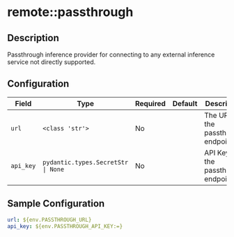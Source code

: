 # remote::passthrough

## Description

Passthrough inference provider for connecting to any external inference service not directly supported.

## Configuration

| Field | Type | Required | Default | Description |
|-------|------|----------|---------|-------------|
| `url` | `<class 'str'>` | No |  | The URL for the passthrough endpoint |
| `api_key` | `pydantic.types.SecretStr \| None` | No |  | API Key for the passthrouth endpoint |

## Sample Configuration

```yaml
url: ${env.PASSTHROUGH_URL}
api_key: ${env.PASSTHROUGH_API_KEY:=}

```

